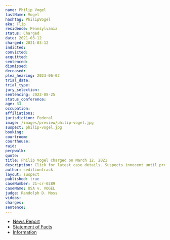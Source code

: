 ```yaml
---
name: Philip Vogel
lastName: Vogel
hashtag: PhilipVogel
aka: Flip
residence: Pennsylvania
status: Charged
date: 2021-03-12
charged: 2021-03-12
indicted:
convicted: 
acquitted:
sentenced:
dismissed: 
deceased:
plea_hearing: 2023-06-02
trial_date:
trial_type:
jury_selection:
sentencing: 2023-08-25
status_conference:
age: 33
occupation:
affiliations:
jurisdiction: Federal
image: /images/preview/philip-vogel.jpg
suspect: philip-vogel.jpg
booking:
courtroom:
courthouse:
raid:
perpwalk:
quote:
title: Philip Vogel charged on March 12, 2021
description: Click for latest case details. Suspects innocent until proven guilty.
author: seditiontrack
layout: suspect
published: true
caseNumber: 21-cr-0289
caseName: USA v. VOGEL
judge: Randolph D. Moss
videos:
charges:
sentence:
---
```

- [News Report](https://observer-reporter.com/news/localnews/former-houston-man-fianc-e-charged-in-capitol-insurrection/article_07ae2bca-88f7-11eb-9fa2-8bfe6a9097a8.html)
- [Statement of Facts](https://www.justice.gov/usao-dc/case-multi-defendant/file/1392601/download)
- [Information](https://www.justice.gov/usao-dc/case-multi-defendant/file/1415371/download)

